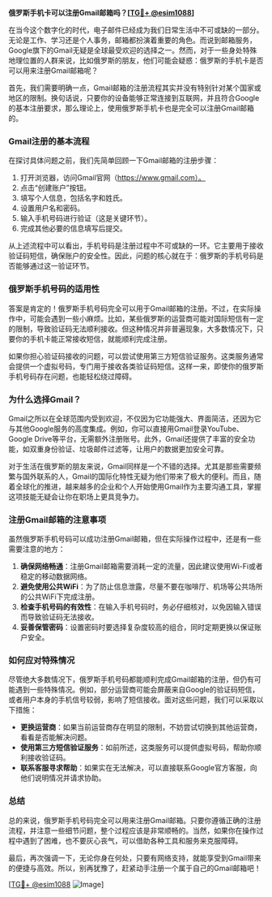 **俄罗斯手机卡可以注册Gmail邮箱吗？[[TG💪+ @esim1088](https://t.me/s/esim1088)]**

在当今这个数字化的时代，电子邮件已经成为我们日常生活中不可或缺的一部分。无论是工作、学习还是个人事务，邮箱都扮演着重要的角色。而说到邮箱服务，Google旗下的Gmail无疑是全球最受欢迎的选择之一。然而，对于一些身处特殊地理位置的人群来说，比如俄罗斯的朋友，他们可能会疑惑：俄罗斯的手机卡是否可以用来注册Gmail邮箱呢？

首先，我们需要明确一点，Gmail邮箱的注册流程其实并没有特别针对某个国家或地区的限制。换句话说，只要你的设备能够正常连接到互联网，并且符合Google的基本注册要求，那么理论上，使用俄罗斯手机卡也是完全可以注册Gmail邮箱的。

### **Gmail注册的基本流程**

在探讨具体问题之前，我们先简单回顾一下Gmail邮箱的注册步骤：

1. 打开浏览器，访问Gmail官网（https://www.gmail.com）。
2. 点击“创建账户”按钮。
3. 填写个人信息，包括名字和姓氏。
4. 设置用户名和密码。
5. 输入手机号码进行验证（这是关键环节）。
6. 完成其他必要的信息填写后提交。

从上述流程中可以看出，手机号码是注册过程中不可或缺的一环。它主要用于接收验证码短信，确保账户的安全性。因此，问题的核心就在于：俄罗斯的手机号码是否能够通过这一验证环节。

### **俄罗斯手机号码的适用性**

答案是肯定的！俄罗斯手机号码完全可以用于Gmail邮箱的注册。不过，在实际操作中，可能会遇到一些小麻烦。比如，某些俄罗斯的运营商可能对国际短信有一定的限制，导致验证码无法顺利接收。但这种情况并非普遍现象，大多数情况下，只要你的手机卡能正常接收短信，就能顺利完成注册。

如果你担心验证码接收的问题，可以尝试使用第三方短信验证服务。这类服务通常会提供一个虚拟号码，专门用于接收各类验证码短信。这样一来，即使你的俄罗斯手机号码存在问题，也能轻松绕过障碍。

### **为什么选择Gmail？**

Gmail之所以在全球范围内受到欢迎，不仅因为它功能强大、界面简洁，还因为它与其他Google服务的高度集成。例如，你可以直接用Gmail登录YouTube、Google Drive等平台，无需额外注册账号。此外，Gmail还提供了丰富的安全功能，如双重身份验证、垃圾邮件过滤等，让用户的数据更加安全可靠。

对于生活在俄罗斯的朋友来说，Gmail同样是一个不错的选择。尤其是那些需要频繁与国外联系的人，Gmail的国际化特性无疑为他们带来了极大的便利。而且，随着全球化的推进，越来越多的企业和个人开始使用Gmail作为主要沟通工具，掌握这项技能无疑会让你在职场上更具竞争力。

### **注册Gmail邮箱的注意事项**

虽然俄罗斯手机号码可以成功注册Gmail邮箱，但在实际操作过程中，还是有一些需要注意的地方：

1. **确保网络畅通**：注册Gmail邮箱需要消耗一定的流量，因此建议使用Wi-Fi或者稳定的移动数据网络。
2. **避免使用公共WiFi**：为了防止信息泄露，尽量不要在咖啡厅、机场等公共场所的公共WiFi下完成注册。
3. **检查手机号码的有效性**：在输入手机号码时，务必仔细核对，以免因输入错误而导致验证码无法接收。
4. **妥善保管密码**：设置密码时要选择复杂度较高的组合，同时定期更换以保证账户安全。

### **如何应对特殊情况**

尽管绝大多数情况下，俄罗斯手机号码都能顺利完成Gmail邮箱的注册，但仍有可能遇到一些特殊情况。例如，部分运营商可能会屏蔽来自Google的验证码短信，或者用户本身的手机信号较弱，影响了短信接收。面对这些问题，我们可以采取以下措施：

- **更换运营商**：如果当前运营商存在明显的限制，不妨尝试切换到其他运营商，看看是否能解决问题。
- **使用第三方短信验证服务**：如前所述，这类服务可以提供虚拟号码，帮助你顺利接收验证码。
- **联系客服寻求帮助**：如果实在无法解决，可以直接联系Google官方客服，向他们说明情况并请求协助。

### **总结**

总的来说，俄罗斯手机号码完全可以用来注册Gmail邮箱。只要你遵循正确的注册流程，并注意一些细节问题，整个过程应该是非常顺畅的。当然，如果你在操作过程中遇到了困难，也不要灰心丧气，可以借助各种工具和服务来克服障碍。

最后，再次强调一下，无论你身在何处，只要有网络支持，就能享受到Gmail带来的便捷与高效。所以，别再犹豫了，赶紧动手注册一个属于自己的Gmail邮箱吧！

[[TG💪+ @esim1088](https://t.me/s/esim1088) ![Image](https://i.postimg.cc/4NQfJmqS/Snipaste-2025-05-13-00-14-12.png)]